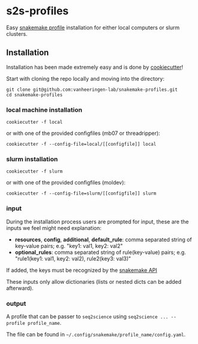 # s2s-profiles
Easy [snakemake profile](https://snakemake.readthedocs.io/en/stable/executable.html#profiles) installation for either local computers or slurm clusters. 

## Installation
Installation has been made extremely easy and is done by [cookiecutter](https://cookiecutter.readthedocs.io/en/latest/)! 

Start with cloning the repo locally and moving into the directory:

    git clone git@github.com:vanheeringen-lab/snakemake-profiles.git
    cd snakemake-profiles
    
### local machine installation
`cookiecutter -f local`

or with one of the provided configfiles (mb07 or threadripper):

`cookiecutter -f --config-file=local/[[configfile]] local`

### slurm installation
`cookiecutter -f slurm`

or with one of the provided configfiles (moldev):

`cookiecutter -f --config-file=slurm/[[configfile]] slurm`

### input
During the installation process users are prompted for input, these are the inputs we feel might need explanation:
- **resources**, **config**, **additional**, **default_rule**: comma separated string of key-value pairs; e.g. "key1: val1, key2: val2"
- **optional_rules**: comma separated string of rule(key-value) pairs; e.g. "rule1(key1: val1, key2: val2), rule2(key3: val3)"

If added, the keys must be recognized by the [snakemake API](https://snakemake.readthedocs.io/en/stable/api_reference/snakemake.html)

These inputs only allow dictionaries (lists or nested dicts can be added afterward).

### output
A profile that can be passer to `seq2science` using `seq2science ... --profile profile_name`.

The file can be found in `~/.config/snakemake/profile_name/config.yaml`.
